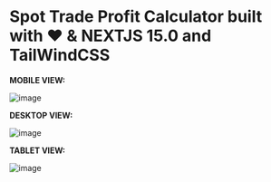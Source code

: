 <h1>Spot Trade Profit Calculator built with ❤ & NEXTJS 15.0 and TailWindCSS</h1>

<p><b>MOBILE VIEW:</b></p>

![image](https://github.com/user-attachments/assets/59497d36-da14-4aa4-8134-61a2c62cfb66)


<p><b>DESKTOP VIEW:</b> </p>

![image](https://github.com/user-attachments/assets/ee6aba22-078f-4aa7-9263-2e628fac19b9)


<p><b> TABLET VIEW:</b> </p>

![image](https://github.com/user-attachments/assets/7b7a990c-4d5f-4bc6-b6a9-0649b0486960)


